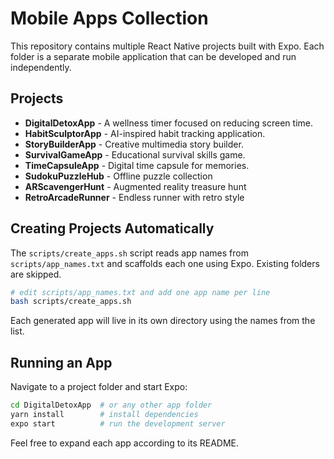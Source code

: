 # Mobile Apps Collection

This repository contains multiple React Native projects built with Expo. Each folder is a separate mobile application that can be developed and run independently.

## Projects

- **DigitalDetoxApp** - A wellness timer focused on reducing screen time.
- **HabitSculptorApp** - AI-inspired habit tracking application.
- **StoryBuilderApp** - Creative multimedia story builder.
- **SurvivalGameApp** - Educational survival skills game.
- **TimeCapsuleApp** - Digital time capsule for memories.
- **SudokuPuzzleHub** - Offline puzzle collection
- **ARScavengerHunt** - Augmented reality treasure hunt
- **RetroArcadeRunner** - Endless runner with retro style


## Creating Projects Automatically

The `scripts/create_apps.sh` script reads app names from `scripts/app_names.txt` and
scaffolds each one using Expo. Existing folders are skipped.

```bash
# edit scripts/app_names.txt and add one app name per line
bash scripts/create_apps.sh
```

Each generated app will live in its own directory using the names from the list.

## Running an App

Navigate to a project folder and start Expo:

```bash
cd DigitalDetoxApp  # or any other app folder
yarn install        # install dependencies
expo start          # run the development server
```

Feel free to expand each app according to its README.
